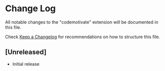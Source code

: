 # Change Log

All notable changes to the "codemotivate" extension will be documented in this file.

Check [Keep a Changelog](http://keepachangelog.com/) for recommendations on how to structure this file.

## [Unreleased]

- Initial release